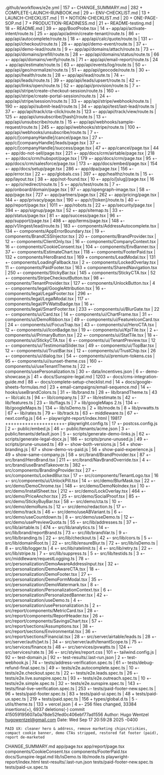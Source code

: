  .github/workflows/e2e.yml                       |   157 +-
 CHANGE_SUMMARY.md                               |   282 +
 COMPLETE-LAUNCH-RUNBOOK.md                      |    29 +-
 ENV-CHECKLIST.md                                |    13 +
 LAUNCH-CHECKLIST.md                             |    11 +
 NOTION-CHECKLIST.md                             |    20 +
 ONE-PAGE-SOP.md                                 |     7 +
 PRODUCTION-READINESS.md                         |    21 +-
 README-testing.md                               |    18 +-
 README.md                                       |    39 +-
 app/BootProbe.tsx                               |    14 +-
 app/api/activate-intent/route.ts                |    25 +-
 app/api/admin/create-tenant/route.ts            |    86 +-
 app/api/autocomplete/route.ts                   |    18 +-
 app/api/calc/quote/route.ts                     |   131 +-
 app/api/checkout/route.ts                       |    28 +-
 app/api/demo-event/route.ts                     |    37 +-
 app/api/demo-lead/route.ts                      |     9 +-
 app/api/domains/attach/route.ts                 |    73 +-
 app/api/domains/prefill/route.ts                |    28 +-
 app/api/domains/status/route.ts                 |    66 +-
 app/api/domains/verify/route.ts                 |    71 +-
 app/api/email-report/route.ts                   |    24 +
 app/api/estimate/route.ts                       |    63 +-
 app/api/events/log/route.ts                     |    50 +-
 app/api/geo/normalize/route.ts                  |    51 +-
 app/api/geocode/route.ts                        |    30 +-
 app/api/health/route.ts                         |    28 +-
 app/api/lead/route.ts                           |    74 +-
 app/api/leads/route.ts                          |    39 +-
 app/api/leads/upsert/route.ts                   |    42 +-
 app/api/links/open/route.ts                     |    52 +-
 app/api/provision/route.ts                      |     7 +-
 app/api/stripe/create-checkout-session/route.ts |   160 +-
 app/api/stripe/create-portal-session/route.ts   |    24 +-
 app/api/stripe/session/route.ts                 |    33 +-
 app/api/stripe/webhook/route.ts                 |   190 +-
 app/api/submit-lead/route.ts                    |    34 +-
 app/api/test/last-lead/route.ts                 |    37 +-
 app/api/track/cta-click/route.ts                |   123 +-
 app/api/track/view/route.ts                     |   125 +-
 app/api/unsubscribe/[hash]/route.ts             |    13 +-
 app/api/unsubscribe/route.ts                    |    15 +-
 app/api/webhooks/sample-request/route.ts        |   245 +-
 app/api/webhooks/stripe/route.ts                |   100 +-
 app/api/webhooks/unsubscribe/route.ts           |     7 +-
 app/c/[companyHandle]/cancel/page.tsx           |    27 +-
 app/c/[companyHandle]/leads/page.tsx            |    37 +-
 app/c/[companyHandle]/success/page.tsx          |    47 +-
 app/cancel/page.tsx                             |    44 +-
 app/do-not-sell/page.tsx                        |   221 +-
 app/docs/crm/airtable/page.tsx                  |   218 +-
 app/docs/crm/hubspot/page.tsx                   |   179 +-
 app/docs/crm/page.tsx                           |    95 +-
 app/docs/crm/salesforce/page.tsx                |   173 +-
 app/docs/embed/page.tsx                         |   154 +-
 app/docs/setup/page.tsx                         |   286 +-
 app/dpa/page.tsx                                |   156 +-
 app/error.tsx                                   |    22 +-
 app/globals.css                                 |   397 +-
 app/healthz/route.ts                            |    15 +-
 app/layout.tsx                                  |    38 +-
 app/not-found.tsx                               |    10 +-
 app/o/[slug]/page.tsx                           |    16 +-
 app/o/redirect/route.ts                         |     5 +-
 app/o/test/route.ts                             |     7 +-
 app/onboard/domain/page.tsx                     |    97 +-
 app/opengraph-image.tsx                         |    58 +-
 app/page.tsx                                    |   727 +-
 app/partners/page.tsx                           |   262 +-
 app/pricing/page.tsx                            |   144 +-
 app/privacy/page.tsx                            |   190 +-
 app/r/[token]/route.ts                          |    40 +-
 app/report/page.tsx                             |  1011 +-
 app/robots.ts                                   |    22 +-
 app/security/page.tsx                           |   394 +-
 app/signup/page.tsx                             |    52 +-
 app/sitemap.ts                                  |    33 +-
 app/status/page.tsx                             |    81 +-
 app/success/page.tsx                            |    96 +-
 app/support/page.tsx                            |   498 +-
 app/terms/page.tsx                              |   148 +-
 app/v1/ingest/lead/route.ts                     |   183 +-
 components/AddressAutocomplete.tsx              |   134 +-
 components/AppErrorBoundary.tsx                 |    19 +-
 components/BrandCSSInjector.tsx                 |    20 +-
 components/BrandProvider.tsx                    |    12 +-
 components/ClientOnly.tsx                       |    16 +-
 components/CompanyContext.tsx                   |    16 +-
 components/CookieConsent.tsx                    |   104 +-
 components/EnvBanner.tsx                        |    37 +-
 components/EstimateChart.tsx                    |   118 +-
 components/FooterPaid.tsx                       |   132 +
 components/HeroBrand.tsx                        |   169 +
 components/LeadModal.tsx                        |   131 +-
 components/LoadingFallback.tsx                  |     2 +-
 components/LockedOverlay.tsx                    |    11 +-
 components/PaidFooter.tsx                       |   163 +
 components/SharedNavigation.tsx                 |   250 +-
 components/StickyBar.tsx                        |   145 +
 components/StickyCTA.tsx                        |    52 +-
 components/StripeCheckoutButton.tsx             |    98 +-
 components/TenantProvider.tsx                   |   127 +-
 components/UnlockButton.tsx                     |     4 +-
 components/legal/GoogleAttribution.tsx          |    16 +-
 components/legal/LegalFooter.tsx                |   296 +-
 components/legal/LegalModal.tsx                 |   117 +-
 components/legal/PVWattsBadge.tsx               |    16 +-
 components/legal/SmartFooter.tsx                |   233 +-
 components/ui/BlurGate.tsx                      |    22 +-
 components/ui/Card.tsx                          |    14 +-
 components/ui/ChartFrame.tsx                    |    31 +-
 components/ui/DemoRibbon.tsx                    |    49 +-
 components/ui/FeatureIconCard.tsx               |    24 +-
 components/ui/FocusTrap.tsx                     |    43 +-
 components/ui/HeroCTA.tsx                       |    12 +-
 components/ui/IconBadge.tsx                     |    19 +-
 components/ui/KpiTile.tsx                       |     2 +-
 components/ui/PrimaryButton.tsx                 |    22 +-
 components/ui/StatTile.tsx                      |    18 +-
 components/ui/StickyCTA.tsx                     |     6 +-
 components/ui/TenantPreview.tsx                 |    12 +-
 components/ui/TestimonialSlider.tsx             |    49 +-
 components/ui/TopBar.tsx                        |    12 +-
 components/ui/TrustBar.tsx                      |    12 +-
 components/ui/TrustChip.tsx                     |    26 +-
 components/ui/dialog.tsx                        |    54 +-
 components/ui/premium-tokens.css                |    95 +-
 components/ui/sunset-theme.css                  |   160 +-
 components/ui/useTenantTheme.ts                 |    22 +-
 components/usePersonalization.ts                |    30 +-
 data/incentives.json                            |     6 +-
 demo-showcase.js                                |    41 +
 docs/Sunspire-legal.md                          |  1203 +-
 docs/cms-integration-guide.md                   |    88 +-
 docs/complete-setup-checklist.md                |    14 +
 docs/google-sheets-formulas.md                  |    23 +
 email-campaigns/email-sequence.md               |    14 +-
 hooks/useBrandColors.ts                         |    31 +-
 lib/brand.ts                                    |    28 +-
 lib/brandTheme.ts                               |    43 +-
 lib/calc.ts                                     |    94 +-
 lib/company.ts                                  |    37 +-
 lib/estimate.ts                                 |    42 +-
 lib/features.ts                                 |    23 +-
 lib/flags.ts                                    |     7 +
 lib/googleMaps 2.ts                             |   134 +-
 lib/googleMaps.ts                               |   134 +-
 lib/isDemo.ts                                   |     2 +
 lib/mode.ts                                     |     8 +
 lib/pvwatts.ts                                  |    67 +-
 lib/rates.ts                                    |    79 +-
 lib/track.ts                                    |    63 +-
 middleware.ts                                   |    67 +-
 next.config.js                                  |    64 +-
 playwright-report/index.html                    | 19817 +++++++++++++++++++++-
 playwright.config.ts                            |    17 +-
 postcss.config.js                               |     2 +-
 public/embed.js                                 |    46 +-
 public/tenants/acme.json                        |     3 +-
 public/tenants/default.json                     |     5 +-
 scripts/generate-demo-links.js                  |    62 +-
 scripts/generate-legal-docx.js                  |   186 +-
 scripts/prune-unused.js                         |    49 +-
 scripts/prune-unused.ts                         |    49 +-
 show-both-versions.js                           |    54 +
 show-branding.js                                |    67 +
 show-demo-vs-paid.js                            |    56 +
 show-paid-experience.js                         |    49 +
 show-same-company.js                            |    58 +
 src/brand/BrandProvider.tsx                     |    87 +-
 src/brand/HeroBrand.tsx                         |   211 +-
 src/brand/NavBrandOverride.tsx                  |     4 +-
 src/brand/useBrandTakeover.ts                   |   382 +-
 src/components/BrandingProvider.tsx             |    27 +-
 src/components/LockedBlur.tsx                   |    17 +-
 src/components/TenantLogo.tsx                   |    16 +-
 src/components/ui/UnlockPill.tsx                |    14 +-
 src/demo/BlurMask.tsx                           |    22 +-
 src/demo/DemoChrome.tsx                         |   148 +-
 src/demo/DemoNoIndex.tsx                        |    10 +-
 src/demo/InstallSheet.tsx                       |   212 +-
 src/demo/LockOverlay.tsx                        |   464 +-
 src/demo/PriceAnchor.tsx                        |    25 +-
 src/demo/SocialProof.tsx                        |    85 +-
 src/demo/StickyBuyBar.tsx                       |    58 +-
 src/demo/cta.ts                                 |    10 +-
 src/demo/demoRuns.ts                            |    12 +-
 src/demo/redaction.ts                           |    17 +-
 src/demo/track.ts                               |    46 +-
 src/demo/useABVariant.ts                        |     6 +-
 src/demo/useCountdown.ts                        |     8 +-
 src/demo/useDemo.ts                             |    12 +-
 src/demo/usePreviewQuota.ts                     |    55 +-
 src/lib/addresses.ts                            |    37 +-
 src/lib/airtable.ts                             |   474 +-
 src/lib/analytics.ts                            |    14 +-
 src/lib/brand/reportBrand.ts                    |    73 +-
 src/lib/brandVar.ts                             |     9 +-
 src/lib/branding.ts                             |    22 +-
 src/lib/checkout.ts                             |    42 +-
 src/lib/cors.ts                                 |     5 +-
 src/lib/domainRoot.ts                           |    22 +-
 src/lib/ensureBlur.ts                           |    72 +-
 src/lib/isDemo.ts                               |     8 +-
 src/lib/logger.ts                               |     4 +-
 src/lib/ratelimit.ts                            |     4 +-
 src/lib/retry.ts                                |    22 +-
 src/lib/stripe.ts                               |     7 +-
 src/lib/suppress.ts                             |     5 +-
 src/lib/testids.ts                              |     3 +-
 src/middleware/requestLogging.ts                |    78 +-
 src/personalization/DemoAwareAddressInput.tsx   |    32 +-
 src/personalization/DemoAwareCTA.tsx            |    18 +-
 src/personalization/DemoFooter.tsx              |    27 +-
 src/personalization/DemoFormModal.tsx           |    35 +-
 src/personalization/DemoWatermark.tsx           |     8 +-
 src/personalization/PersonalizationContext.tsx  |     6 +-
 src/personalization/PersonalizedBanner.tsx      |    42 +-
 src/personalization/useDemo.ts                  |     4 +-
 src/personalization/usePersonalization.ts       |     2 +-
 src/report/components/MetricCard.tsx            |    28 +-
 src/report/components/ReportHeader.tsx          |    26 +-
 src/report/components/SavingsChart.tsx          |    57 +-
 src/report/sections/Assumptions.tsx             |    38 +-
 src/report/sections/Environmental.tsx           |    36 +-
 src/report/sections/Financial.tsx               |    28 +-
 src/server/airtable/leads.ts                    |    28 +-
 src/server/auth/jwt.ts                          |    34 +-
 src/server/auth/tenantScope.ts                  |    75 +-
 src/services/finance.ts                         |    48 +-
 src/services/pvwatts.ts                         |   124 +-
 src/services/rate.ts                            |    36 +-
 src/styles/report.css                           |   101 +-
 tailwind.config.js                              |    92 +-
 test-domain.js                                  |    92 +-
 test-results/.last-run.json                     |     2 +-
 test-webhook.js                                 |    74 +-
 tests/address-verification.spec.ts              |    61 +-
 tests/debug-refund-final.spec.ts                |    49 +-
 tests/e2e.autocomplete.spec.ts                  |    10 +-
 tests/e2e.checkout.spec.ts                      |    22 +-
 tests/e2e.leads.spec.ts                         |    26 +-
 tests/e2e.live.sunspire.spec.ts                 |    93 +-
 tests/e2e.outreach.spec.ts                      |    10 +-
 tests/e2e.simple.spec.ts                        |    32 +-
 tests/e2e.sunspire.spec.ts                      |   143 +-
 tests/final-live-verification.spec.ts           |   253 +-
 tests/paid-footer-new.spec.ts                   |    96 +
 tests/paid-footer.spec.ts                       |    83 +
 tests/paid-ui.spec.ts                           |    48 +
 tests/paid-ux.spec.ts                           |   219 +
 tests/paid.spec.ts                              |   156 +
 types/global.d.ts                               |     5 -
 utils/theme.ts                                  |   133 +
 vercel.json                                     |     4 +-
 256 files changed, 33384 insertions(+), 6937 deletions(-)
commit 415059195607a0a78de52fed0c406ebf77ad1556
Author: Hugo Wentzel <hugowentzel@gmail.com>
Date:   Wed Sep 17 20:59:28 2025 -0400

    PAID UX: cleaner hero & address, remove marketing chips/stickies, compact cookie banner, demo CTAs stripped, restored fat footer (paid), report de-marketed

CHANGE_SUMMARY.md
app/page.tsx
app/report/page.tsx
components/CookieConsent.tsx
components/FooterPaid.tsx
docs/Sunspire-legal.md
lib/isDemo.ts
lib/mode.ts
playwright-report/index.html
test-results/.last-run.json
tests/paid-footer-new.spec.ts
tests/paid-ux.spec.ts
